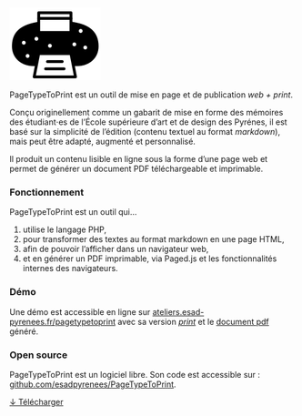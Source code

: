 ![patata](images/pttp.svg)

PageTypeToPrint est un outil de mise en page et de publication _web + print_.

Conçu originellement comme un gabarit de mise en forme des mémoires des étudiant⋅es de l’École supérieure d’art et de design des Pyrénes, il est basé sur la simplicité de l’édition (contenu textuel au format *markdown*), mais peut être adapté, augmenté et personnalisé.

Il produit un contenu lisible en ligne sous la forme d’une page web et permet de générer un document PDF téléchargeable et imprimable.

### Fonctionnement

PageTypeToPrint est un outil qui…

1. utilise le langage PHP,
1. pour transformer des textes au format markdown en une page HTML, 
1. afin de pouvoir l’afficher dans un navigateur web, 
1. et en générer un PDF imprimable, via Paged.js et les fonctionnalités internes des navigateurs.


### Démo

Une démo est accessible en ligne sur [ateliers.esad-pyrenees.fr/pagetypetoprint](https://ateliers.esad-pyrenees.fr/pagetypetoprint/) avec sa version [_print_](https://ateliers.esad-pyrenees.fr/pagetypetoprint/esadpyrenees/?print) et le [document pdf](https://ateliers.esad-pyrenees.fr/pagetypetoprint/esadpyrenees/document.pdf) généré. 

### Open source

PageTypeToPrint est un logiciel libre. Son code est accessible sur : [github.com/esadpyrenees/PageTypeToPrint](https://github.com/esadpyrenees/PageTypeToPrint/).

<a class="bigbutton" href="https://github.com/esadpyrenees/PageTypeToPrint/zipball/main/">↓ Télécharger </a> 
